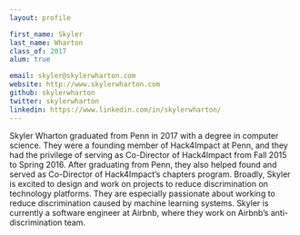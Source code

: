 ```yaml
---
layout: profile

first_name: Skyler
last_name: Wharton
class_of: 2017
alum: true

email: skyler@skylerwharton.com
website: http://www.skylerwharton.com
github: skylerwharton
twitter: skylerwharton
linkedin: https://www.linkedin.com/in/skylerwharton/
---
```


Skyler Wharton graduated from Penn in 2017 with a degree in computer science. They were a founding member of Hack4Impact at Penn, and they had the privilege of serving as Co-Director of Hack4Impact from Fall 2015 to Spring 2016. After graduating from Penn, they also helped found and served as Co-Director of Hack4Impact’s chapters program. Broadly, Skyler is excited to design and work on projects to reduce discrimination on technology platforms. They are especially passionate about working to reduce discrimination caused by machine learning systems. Skyler is currently a software engineer at Airbnb, where they work on Airbnb’s anti-discrimination team.
